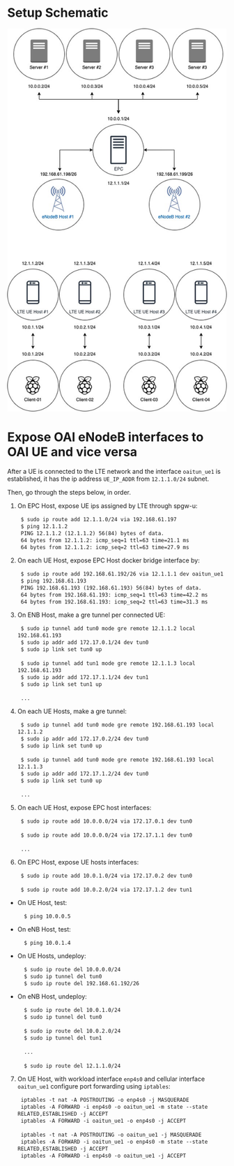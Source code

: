 # Setup Schematic

![Setup Schematic](lte_routing_schematic_new.jpg "Setup Schematic")

# Expose OAI eNodeB interfaces to OAI UE and vice versa


After a UE is connected to the LTE network and the interface `oaitun_ue1` is established, it has the ip address `UE_IP_ADDR` from `12.1.1.0/24` subnet. 

Then, go through the steps below, in order.

1. On EPC Host, expose UE ips assigned by LTE through spgw-u:

		$ sudo ip route add 12.1.1.0/24 via 192.168.61.197
		$ ping 12.1.1.2
		PING 12.1.1.2 (12.1.1.2) 56(84) bytes of data.
		64 bytes from 12.1.1.2: icmp_seq=1 ttl=63 time=21.1 ms
		64 bytes from 12.1.1.2: icmp_seq=2 ttl=63 time=27.9 ms

2. On each UE Host, expose EPC Host docker bridge interface by:
		
		$ sudo ip route add 192.168.61.192/26 via 12.1.1.1 dev oaitun_ue1
		$ ping 192.168.61.193
		PING 192.168.61.193 (192.168.61.193) 56(84) bytes of data.
		64 bytes from 192.168.61.193: icmp_seq=1 ttl=63 time=42.2 ms
		64 bytes from 192.168.61.193: icmp_seq=2 ttl=63 time=31.3 ms

3. On ENB Host, make a gre tunnel per connected UE:

		$ sudo ip tunnel add tun0 mode gre remote 12.1.1.2 local 192.168.61.193
		$ sudo ip addr add 172.17.0.1/24 dev tun0
		$ sudo ip link set tun0 up
		
		$ sudo ip tunnel add tun1 mode gre remote 12.1.1.3 local 192.168.61.193
		$ sudo ip addr add 172.17.1.1/24 dev tun1
		$ sudo ip link set tun1 up
		
		...

4. On each UE Hosts, make a gre tunnel:

		$ sudo ip tunnel add tun0 mode gre remote 192.168.61.193 local 12.1.1.2
		$ sudo ip addr add 172.17.0.2/24 dev tun0
		$ sudo ip link set tun0 up
		
		$ sudo ip tunnel add tun0 mode gre remote 192.168.61.193 local 12.1.1.3
		$ sudo ip addr add 172.17.1.2/24 dev tun0
		$ sudo ip link set tun0 up
		
		...
	
5. On each UE Host, expose EPC host interfaces:
	
		$ sudo ip route add 10.0.0.0/24 via 172.17.0.1 dev tun0
		
		$ sudo ip route add 10.0.0.0/24 via 172.17.1.1 dev tun0
		
		...
	
6. On EPC Host, expose UE hosts interfaces:
	
		$ sudo ip route add 10.0.1.0/24 via 172.17.0.2 dev tun0
		
		$ sudo ip route add 10.0.2.0/24 via 172.17.1.2 dev tun1

- On UE Host, test:

		$ ping 10.0.0.5

- On eNB Host, test:

		$ ping 10.0.1.4

- On UE Hosts, undeploy:		
	
		$ sudo ip route del 10.0.0.0/24
		$ sudo ip tunnel del tun0
		$ sudo ip route del 192.168.61.192/26

- On eNB Host, undeploy:
	
		$ sudo ip route del 10.0.1.0/24
		$ sudo ip tunnel del tun0
		
		$ sudo ip route del 10.0.2.0/24
		$ sudo ip tunnel del tun1
		
		...
		
		$ sudo ip route del 12.1.1.0/24
		
		
7. On UE Host, with workload interface `enp4s0` and cellular interface `oaitun_ue1` configure port forwarding using `iptables`:

		iptables -t nat -A POSTROUTING -o enp4s0 -j MASQUERADE
		iptables -A FORWARD -i enp4s0 -o oaitun_ue1 -m state --state RELATED,ESTABLISHED -j ACCEPT
		iptables -A FORWARD -i oaitun_ue1 -o enp4s0 -j ACCEPT
		
		iptables -t nat -A POSTROUTING -o oaitun_ue1 -j MASQUERADE
		iptables -A FORWARD -i oaitun_ue1 -o enp4s0 -m state --state RELATED,ESTABLISHED -j ACCEPT
		iptables -A FORWARD -i enp4s0 -o oaitun_ue1 -j ACCEPT

